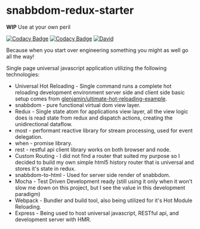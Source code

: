 # snabbdom-redux-starter
**WIP**
Use at your own peril

[![Codacy Badge](https://api.codacy.com/project/badge/grade/bfe1f76098834c8490f786e4a677e13a)](https://www.codacy.com/app/andyrjohnson82/snabbdom-redux-starter)
[![Codacy Badge](https://api.codacy.com/project/badge/coverage/bfe1f76098834c8490f786e4a677e13a)](https://www.codacy.com/app/andyrjohnson82/snabbdom-redux-starter)
[![David](https://david-dm.org/andyrj/snabbdom-redux-starter.svg)](https://david-dm.org/andyrj/snabbdom-redux-starter)


Because when you start over engineering something you might as well go all the way!

Single page universal javascript application utilizing the following technologies:
* Universal Hot Reloading - Single command runs a complete hot reloading development environment server side and client side basic setup comes from [glenjamin/ultimate-hot-reloading-example](https://github.com/glenjamin/ultimate-hot-reloading-example).
* snabbdom - pure functional virtual dom view layer.
* Redux - Single state atom for applications view layer, all the view logic does is read state from redux and dispatch actions, creating the unidirectional dataflow.
* most - performant reactive library for stream processing, used for event delegation.
* when - promise library.
* rest - restful api client library works on both browser and node.
* Custom Routing - I did not find a router that suited my purpose so I decided to build my own simple html5 history router that is universal and stores it's state in redux.
* snabbdom-to-html - Used for server side render of snabbdom.
* Mocha - Test Driven Development ready (still using it only when it won't slow me down on this project, but I see the value in this development paradigm)
* Webpack - Bundler and build tool, also being utilized for it's Hot Module Reloading.
* Express - Being used to host universal javascript, RESTful api, and development server with HMR.
